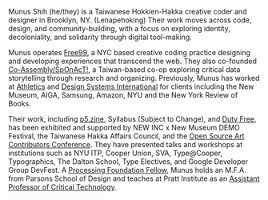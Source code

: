 Munus Shih (he/they) is a Taiwanese Hokkien-Hakka creative coder and designer in Brooklyn, NY. (Lenapehoking) Their work moves across code, design, and community-building, with a focus on exploring identity, decoloniality, and solidarity through digital tool-making.

Munus operates [Free99](https://www.demofestival.org/presenters/free99), a NYC based creative coding practice designing and developing experiences that transcend the web. They also co-founded [Co-Assembly/SpOnAcT!](https://co-assembly.com), a Taiwan-based co-op exploring critical data storytelling through research and organizing. Previously, Munus has worked at [Athletics](https://athleticsnyc.com) and [Design Systems International](https://designsystems.international) for clients including the New Museum, AIGA, Samsung, Amazon, NYU and the New York Review of Books.

Their work, including [p5.zine](http://github.com/munusshih/p5.genzine), Syllabus (Subject to Change), and [Duty Free](https://www.munusshih.com/duty-free), has been exhibited and supported by NEW INC x New Museum DEMO Festival, the Taiwanese Hakka Affairs Council, and the [Open Source Art Contributors Conference](https://github.com/processing/OSACC-p5.js-Access-Report). They have presented talks and workshops at institutions such as NYU ITP, Cooper Union, SVA, Type@Cooper, Typographics, The Dalton School, Type Electives, and Google Developer Group DevFest. A [Processing Foundation Fellow](http://medium.com/processing-foundation/begincontour-從等高線開始-a-critical-anti-colonial-and-intersectional-pedagogy-to-taiwanese-creative-f44d67fd0ccb), Munus holds an M.F.A. from Parsons School of Design and teaches at Pratt Institute as an [Assistant Professor of Critical Technology](https://www.pratt.edu/people/munus-shih/).